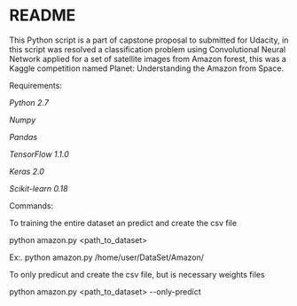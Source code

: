 # README

This Python script is a part of capstone proposal to submitted for Udacity,
in this script was resolved a classification problem using Convolutional Neural
Network applied for a set of satellite images from Amazon forest, this was a Kaggle
competition named Planet: Understanding the Amazon from Space.


Requirements:

_Python_ _2.7_

_Numpy_

_Pandas_

_TensorFlow_ _1.1.0_

_Keras_ _2.0_

_Scikit-learn_ _0.18_


Commands:

To training the entire dataset an predict and create the csv file

python amazon.py <path_to_dataset>

Ex:.  python amazon.py /home/user/DataSet/Amazon/

To only predicut and create the csv file, but is necessary weights files

python amazon.py <path_to_dataset> --only-predict